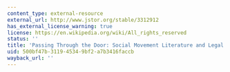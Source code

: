 ```yaml
---
content_type: external-resource
external_url: http://www.jstor.org/stable/3312912
has_external_license_warning: true
license: https://en.wikipedia.org/wiki/All_rights_reserved
status: ''
title: 'Passing Through the Door: Social Movement Literature and Legal Scholarship'
uid: 500bf47b-3119-4534-9bf2-a7b3416faccb
wayback_url: ''
---
```


